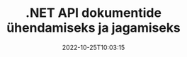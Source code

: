 ---
############################# Static ############################
layout: "product"
date: 2022-10-25T10:03:15
draft: false

product: "Merger"
product_tag: "merger"
platform: ".NET"
platform_tag: "net"

############################# Head ############################
head_title: "C# .NET Document Merging API | Ühendage ja tükeldage PDF Word Excel EPUB"
head_description: "C# .NET-i dokumentide ühendamise API, et ühendada, jagada, vahetada või eemaldada PDF-i, Microsoft Wordi, Exceli, esitluste, Visio ja pildivormingute dokumente."

############################# Header ############################
title: ".NET API dokumentide ühendamiseks ja jagamiseks"
description: "API dokumentide, slaidide ja diagrammide kombineerimiseks, tükeldamiseks, vahetamiseks, kärpimiseks või eemaldamiseks .NET-rakendustes."
button:
    enable: true

############################# SubMenu ############################
submenu:
    enable: true
    
    left:
        img_alt: "GroupDocs.Merger for .NET"
        image: "https://www.groupdocs.cloud/templates/groupdocs/images/product-logos/groupdocs-merger-net.png"
        product: "GroupDocs.Merger"
        platform: ".NET"

    middle:
        button:
            # button loop
            - link: "#overview"
              text: "Ülevaade"

            # button loop
            - link: "#features"
              text: "Funktsioonid"

            # button loop
            - link: "#support"
              text: "Toetus"

            # button loop
            - link: "https://products.groupdocs.app/merger"
              text: "Live demo"

            # button loop
            - link: "https://purchase.groupdocs.com/pricing/merger/net"
              text: "Hinnakujundus"

    right:
        link_download: "https://downloads.groupdocs.com/merger"
        link_learn: "https://docs.groupdocs.com/merger/net/"
        link_buy: "https://purchase.groupdocs.com"

############################# Overview ############################
overview:
    enable: true
    content: |
      GroupDocs.Merger for .NET, aitab teil kiiresti arendada tipptasemel ärirakendusi C#, ASP.NET ja teistes .NET-tehnoloogiates. Vaid paar koodirida võimaldab teie .NET-i rakendustel kombineerida, tükeldada, ümber korraldada, vahetada, kärpida ja eemaldada ühte lehte või dokumendilehtede, slaidide, piltide või diagrammide kogumit. Tehke need toimingud turvaliste failidega, määrates või eemaldades teadaolevate ja tundmatute failivormingute paroolikaitse.  

      Kasutades GroupDocs.Mergerit .NET-i jaoks, saate liita; tükeldamine ja muud sellega seotud toimingud nii üksikute dokumentide kui ka dokumentide kogumiga. Programmiliselt õmblege kõigi populaarsete vormingute faile, nagu Microsoft Word, Excel, PowerPoint, Visio, OpenDocument, PDF, XPS, TXT, CSV, e-raamatu ja pildifailivormingud.
    tabs:
      enable: true
      
      ## TAB ONE ##
      tab_one:
        description: |
          Järgmine on .NET-i jaoks mõeldud GroupDocs.Merger ülevaade:
      
        left:
          enable: true
          icon: "fab fa-html5"
          title: "Dokumenditoimingud"
          content: |
            * Muuda lehtede järjekorda
            * Lehtede eemaldamine või kustutamine
            * Tükelda või purusta dokument
            * Vahetage või segage mis tahes kahte lehte
            * Kärpige ühte või mitut lehte
            * Ühendage mitu dokumenti
        
        right:
          enable: true
          icon: "fab fa-html5"
          title: "Turvatoimingud"
          content: |
            * Seadistage dokumendi turvalisus
            * Kontrollige dokumendi turvaolekut
            * Määra dokumendi parool
            * Uuenda dokumendi parooli
            * Eemalda dokumendi parool
      
      ## TAB TWO ##
      tab_two:
        description: |
          GroupDocs.Merger for .NET toetab järgmiste [dokumendifailivormingute] (https://docs.groupdocs.com/merger/net/supported-document-formats/) liitmist:

        left:
          enable: true
          table:
            # table loop
            - title: "Microsoft Office"
              content: |
                * **Sõna:** DOC, DOCX, DOCM, DOT, DOTX, DOTM, RTF, TXT
                * **Excel:** XLS, XLSX, XLSM, XLSB, XLTM, XLT, XLTM, XLTX, XLAM, SXC, SpreadsheetML
                * **PowerPoint:** PPT, PPTX, PPS, PPSX, PPSM, POT, POTM, POTX, PPTM
                * **OneNote:** ÜKS

        right:
          enable: true
          table:
            # table loop
            - title: "OpenDocument ja muud vormingud"
              content: |
                * **OpenDocumenti vormingud**: ODT, OTT, ODP, OTP, ODS
                * **Fikseeritud paigutus**: PDF, XPS
                * **Pildid**: BMP, PNG, TIFF
                * **Veeb**: HTML, MHT, MHTML
                * **Tekst**: TXT, CSV, TSV
                * **LaTex**: TEX
                * **E-raamat**: EPUB

      ## TAB THREE ##
      tab_three:
        description: |
          GroupDocs.Merger for .NET toetab järgmisi operatsioonisüsteeme, raamistikke ja paketihaldureid:
        
        left:
          enable: true
          table:
            # table loop
            - icon: "fab fa-windows"
              title: "Operatsioonisüsteemid"
              content: |
                * Windowsi töölaud
                * Windows Server
                * Windows Azure
                * Linux

            # table loop
            - icon: "fas fa-code"
              title: "Toetatud raamistikud"
              content: |
                * .NET Framework 2.0 või uuem
                * Mono Framework 1.2 või uuem
                * .NET standard 2.0
                * .NET Core 2.0

        right:
          enable: true
          table:
            # table loop
            - icon: "fas fa-box"
              title: "Paketihaldur"
              content: |
                * NuGet

            # table loop
            - icon: "fas fa-tools"
              title: "Arenduskeskkonnad"
              content: |
                * Microsoft Visual Studio
                * Xamarin.Android
                * Xamarin.IOS
                * Xamarin.Mac
                * MonoDevelop

############################# Features ############################
features:
    enable: true
    title: "GroupDocs.Merger .NET-i funktsioonide jaoks"

    feature:
      # feature loop
      - icon: "fas fa-copy"
        content: "Kombineerige ja ühendage mitu lehte, slaide ja diagramme üheks dokumendiks"
       
      # feature loop
      - icon: "fas fa-eye"
        content: "Jagage ja purustage suured dokumendid mitmeks väiksemaks failiks"

      # feature loop
      - icon: "fas fa-bolt"
        content: "Lehtede, slaidide või diagrammide ümberkorraldamine, segamine ja ümberkorraldamine"
      
      # feature loop
      - icon: "fas fa-file-powerpoint"
        content: "Vahetage ja vahetage dokumendis kahte lehte, slaide või diagramme"

      # feature loop
      - icon: "fas fa-code"
        content: "Kärpige dokumenti, eemaldades konkreetsed lehed, slaidid või diagrammid"

      # feature loop
      - icon: "fas fa-cloud"
        content: "Eemaldage üksik või lehtede kogum, slaidid või diagrammid"

      # feature loop
      - icon: "fas fa-remove-format"
        content: "Õmble kokku suur hulk dokumente partiidena"

      # feature loop
      - icon: "fas fa-comment-slash"
        content: "Kontrollige programmiliselt, kas dokument on parooliga kaitstud"

      # feature loop
      - icon: "fas fa-location-arrow"
        content: "Määrake, lähtestage ja eemaldage teadaolevate ja tundmatute dokumendivormingute parool"

      # feature loop
      - icon: "fas fa-border-all"
        content: "Toetatud failivormingute loendi toomine – teksti jagamise ja ühendamise (ERR) logifailivorming"

      # feature loop
      - icon: "fas fa-wrench"
        content: "Pöörake lehti ja muutke teadaolevate ja tundmatute vormingute lehekülje orientatsiooni"

      # feature loop
      - icon: "fas fa-columns"
        content: "Ühendage mitu erinevas vormingus faili DOC, DOCX ja XPS-iga"

      # feature loop
      - icon: "fas fa-file-word"
        content: "Suurte tekstifailide tükeldamine reanumbrite järgi"

      # feature loop
      - icon: "fas fa-envelope"
        content: "Hankige dokumendi lehtede kujutised ja diagrammipere vormingud"

      # feature loop
      - icon: "fas fa-print"
        content: "Ühendage pildid taustavärviga tühjaks mustaks pildiruumiks"

      # feature loop
      - icon: "fas fa-file-archive"
        content: "Ühendage erinevat tüüpi dokumendid (DOC, XLS, PPT jne) üheks PDF-failiks"

      # feature loop
      - icon: "fas fa-lock"
        content: "Importige OLE-objekte hõlpsalt Microsoft Wordi, Exceli, esitluse ja OpenDocumenti failitüüpidesse"

      # feature loop
      - icon: "fas fa-file-code"
        content: "Lisage OLE-objektide kaudu diagrammilehele muid dokumente"

    more_feature:
      # more_feature_loop
      - title: "Eemaldage dokumentidest soovitud lehed"
        content: |
          GroupDocs.Merger for .NET API aitab teil oma dokumendist soovimatud lehed kustutada.
      
      # more_feature_loop
      - title: "Rakenda renderdatud väljundile teisendus"
        content: "Saate teha renderdatud väljunddokumendis erinevaid teisendusi, kasutades GroupDocs.Merger for .NET API-t. Need teisendussuvandid võimaldavad teil juhtida renderdatud väljundi kuvamiseks esitamise viisi. Saadaolevad teisendused on lehekülje pööramise valik, lehtede ümberjärjestamise valik ja teksti vesimärgi kasutamine."

      # more_feature_loop
      - title: "Kontrollige tundmatu dokumendivormingu parooli"
        content: "GroupDocs.Merger for .NET API võimaldab teil kontrollida dokumendi parooli, mille vorming pole teada."

############################# Support ############################
support:
    enable: true

############################# Solutions ############################
solutions:
    enable: true
    title: "GroupDocs.Merger pakub dokumentide liitmise API-sid teistele populaarsetele arenduskeskkondadele"

    solution:
        # solution loop
        - img_alt: "GroupDocs.Merger Java jaoks"
          image: "https://www.groupdocs.cloud/templates/groupdocs/images/product-logos/groupdocs-merger-java.png"
          product: "GroupDocs.Merger"
          platform: "Java"
          link: "/merger/java/"

############################# Back to top ###############################
back_to_top:
  enable: true
---